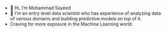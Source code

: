 - 👋 Hi, I’m Mohammad Sayeed
- 👀 I'm an entry level data scientist who has experience of analyzing data of various domains and building predictive models on top of it.
- Craving for more exposure in the Machine Learning world.
